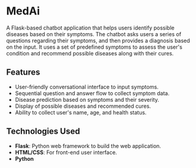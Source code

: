 # MedAi

A Flask-based chatbot application that helps users identify possible diseases based on their symptoms. The chatbot asks users a series of questions regarding their symptoms, and then provides a diagnosis based on the input. It uses a set of predefined symptoms to assess the user's condition and recommend possible diseases along with their cures.

## Features

- User-friendly conversational interface to input symptoms.
- Sequential question and answer flow to collect symptom data.
- Disease prediction based on symptoms and their severity.
- Display of possible diseases and recommended cures.
- Ability to collect user's name, age, and health status.

## Technologies Used

- **Flask**: Python web framework to build the web application.
- **HTML/CSS**: For front-end user interface.
- **Python**

